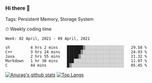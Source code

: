 ### Hi there 👋

Tags: Persistent Memory, Storage System

<!--

[![Anurag's github stats](https://github-readme-stats.vercel.app/api?username=wwyf)](https://github.com/anuraghazra/github-readme-stats)

[![Anurag's github stats](https://github-readme-stats.vercel.app/api?username=wwyf&count_private=true)](https://github.com/anuraghazra/github-readme-stats)


[![Top Langs](https://github-readme-stats.vercel.app/api/top-langs/?username=wwyf&count_private=true&&hide=jupyter%20notebook,html)](https://github.com/anuraghazra/github-readme-stats)



-->


⏱ Weekly coding time

<!--START_SECTION:waka-->
```text
Week: 02 April, 2021 - 09 April, 2021

sh         4 hrs 2 mins    ███████▒░░░░░░░░░░░░░░░░░   29.58 % 
C++        3 hrs 24 mins   ██████▒░░░░░░░░░░░░░░░░░░   24.93 % 
Java       2 hrs 55 mins   █████▒░░░░░░░░░░░░░░░░░░░   21.32 % 
Markdown   1 hr 38 mins    ███░░░░░░░░░░░░░░░░░░░░░░   11.97 % 
C          44 mins         █▒░░░░░░░░░░░░░░░░░░░░░░░   05.45 % 
```
<!--END_SECTION:waka-->



[![Anurag's github stats](https://github-readme-stats.vercel.app/api?username=wwyf&count_private=true&show_icons=true&hide_border=true)](https://github.com/anuraghazra/github-readme-stats) [![Top Langs](https://github-readme-stats.vercel.app/api/top-langs/?username=wwyf&count_private=true&hide=jupyter%20notebook,html,OpenEdge%20ABL&langs_count=10&layout=compact&hide_border=true)](https://github.com/anuraghazra/github-readme-stats)

<!--

[![willianrod's wakatime stats](https://github-readme-stats.vercel.app/api/wakatime?username=wwyf)](https://github.com/anuraghazra/github-readme-stats)


-->
